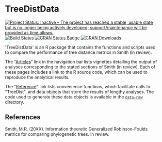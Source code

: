 # TreeDistData

[![Project Status: Inactive – The project has reached a stable, usable state but is no longer being actively developed; support/maintenance will be provided as time allows.](http://www.repostatus.org/badges/latest/inactive.svg)](http://www.repostatus.org/#inactive)
[![Build Status](https://travis-ci.org/ms609/TreeDistData.svg?branch=master)](https://travis-ci.org/ms609/TreeDistData)
[![CRAN Status Badge](http://www.r-pkg.org/badges/version/TreeDistData)](https://cran.r-project.org/package=TreeDistData)
[![CRAN Downloads](http://cranlogs.r-pkg.org/badges/TreeDistData)](https://cran.r-project.org/package=TreeDistData)

'TreeDistData' is an R package that contains the functions and scripts used to
compare the performance of tree distance metrics in Smith (in review).

The "[Articles](https://ms609.github.io/TreeDistData/articles/)" link in the 
navigation bar lists vignettes detailing the output of analyses corresponding
to the stated sections of Smith (in review).  Each of these pages includes a
link to the R source code, which can be used to reproduce the analytical
results.

The "[Reference](https://ms609.github.io/TreeDistData/reference/)" link lists
convenience functions, which facilitate calls to "TreeDist", and data objects 
that store the results of lengthy analyses.  The code used to generate
these data objects is available in the
[`data-raw`](https://github.com/ms609/TreeDistData/tree/master/data-raw)
directory.


## References

Smith, M.R. (20XX). Information theoretic Generalized Robinson-Foulds metrics
  for comparing phylogenetic trees. In review.

